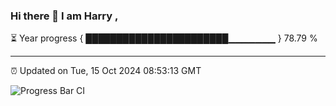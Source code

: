 ### Hi there 👋 I am Harry , 

⏳ Year progress { ███████████████████████▁▁▁▁▁▁▁ } 78.79 %

---

⏰ Updated on Tue, 15 Oct 2024 08:53:13 GMT

![Progress Bar CI](https://github.com/duykhang68/duykhang68/workflows/Progress%20Bar%20CI/badge.svg)
